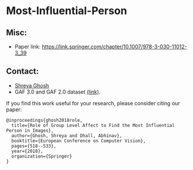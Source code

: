 # Most-Influential-Person
## Misc:

- Paper link: https://link.springer.com/chapter/10.1007/978-3-030-11012-3_39

## Contact:
- <a href="https://scholar.google.co.in/citations?user=BJ-oHaUAAAAJ&hl=en">Shreya Ghosh</a>
- GAF 3.0 and GAF 2.0 dataset <a href="http://www.iitrpr.ac.in/lasii/resources.html">(link)</a>.  

If you find this work useful for your research, please consider citing our paper:
```
@inproceedings{ghosh2018role,
  title={Role of Group Level Affect to Find the Most Influential Person in Images},
  author={Ghosh, Shreya and Dhall, Abhinav},
  booktitle={European Conference on Computer Vision},
  pages={518--533},
  year={2018},
  organization={Springer}
}
